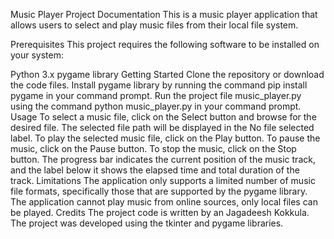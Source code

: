 Music Player Project Documentation
This is a music player application that allows users to select and play music files from their local file system.

Prerequisites
This project requires the following software to be installed on your system:

Python 3.x
pygame library
Getting Started
Clone the repository or download the code files.
Install pygame library by running the command pip install pygame in your command prompt.
Run the project file music_player.py using the command python music_player.py in your command prompt.
Usage
To select a music file, click on the Select button and browse for the desired file.
The selected file path will be displayed in the No file selected label.
To play the selected music file, click on the Play button.
To pause the music, click on the Pause button.
To stop the music, click on the Stop button.
The progress bar indicates the current position of the music track, and the label below it shows the elapsed time and total duration of the track.
Limitations
The application only supports a limited number of music file formats, specifically those that are supported by the pygame library.
The application cannot play music from online sources, only local files can be played.
Credits
The project code is written by an Jagadeesh Kokkula. The project was developed using the tkinter and pygame libraries.
